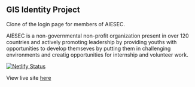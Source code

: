## GIS Identity Project
 
Clone of the login page for members of AIESEC.

AIESEC is a non-governmental non-profit organization present in over 120 countries and actively promoting leadership by providing youths with opportunities to develop themseves by putting them in challenging environments and creatig opportunities for internship and volunteer work.

[![Netlify Status](https://api.netlify.com/api/v1/badges/ca10091b-705c-4e4d-ae5e-78ddda201985/deploy-status)](https://app.netlify.com/sites/oyas2/deploys)

View live site [here](https://oyas2.netlify.app/)
